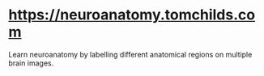 # https://neuroanatomy.tomchilds.com
Learn neuroanatomy by labelling different anatomical regions on multiple brain images.
